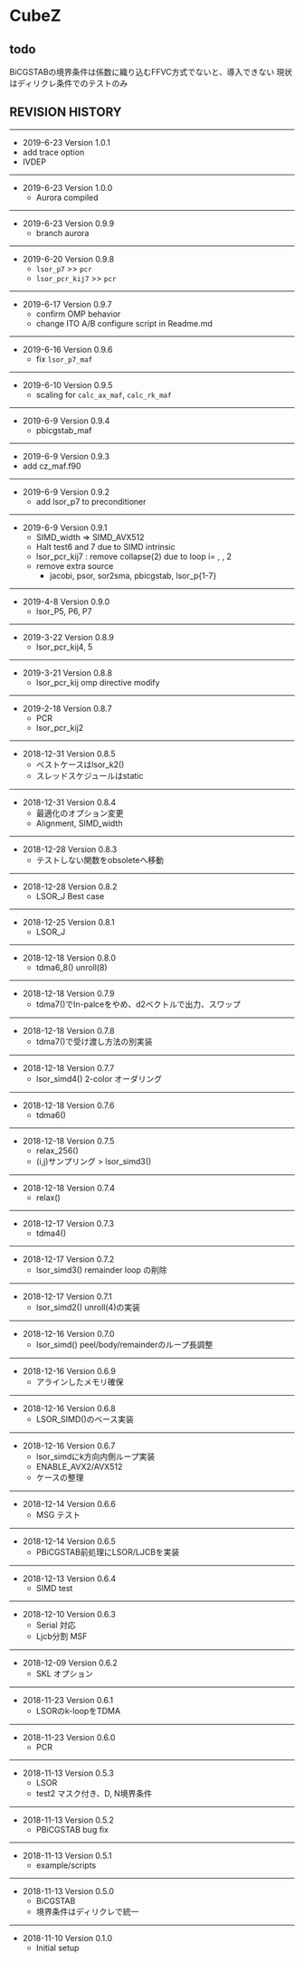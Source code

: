 # CubeZ

## todo
BiCGSTABの境界条件は係数に織り込むFFVC方式でないと、導入できない
現状はディリクレ条件でのテストのみ



## REVISION HISTORY

---
- 2019-6-23 Version 1.0.1
- add  trace option
- IVDEP

---
- 2019-6-23 Version 1.0.0
  - Aurora compiled

---
- 2019-6-23 Version 0.9.9
  - branch aurora

---
- 2019-6-20 Version 0.9.8
  - `lsor_p7` >> `pcr`
  - `lsor_pcr_kij7` >> `pcr`

---
- 2019-6-17 Version 0.9.7
  - confirm OMP behavior
  - change ITO A/B configure script in Readme.md

---
- 2019-6-16 Version 0.9.6
  - fix `lsor_p7_maf`

---
- 2019-6-10 Version 0.9.5
  - scaling for `calc_ax_maf`, `calc_rk_maf`

---
- 2019-6-9 Version 0.9.4
  - pbicgstab_maf


---
- 2019-6-9 Version 0.9.3
- add cz_maf.f90


---
- 2019-6-9 Version 0.9.2
  - add lsor_p7 to preconditioner

---
- 2019-6-9 Version 0.9.1
  - SIMD_width => SIMD_AVX512
  - Halt test6 and 7 due to SIMD intrinsic
  - lsor_pcr_kij7 : remove collapse(2) due to loop  i= , , 2
  - remove extra source
    - jacobi, psor, sor2sma, pbicgstab, lsor_p{1-7}


---
- 2019-4-8 Version 0.9.0
  - lsor_P5, P6, P7

---
- 2019-3-22 Version 0.8.9
  - lsor_pcr_kij4, 5

---
- 2019-3-21 Version 0.8.8
  - lsor_pcr_kij  omp directive modify


---
- 2019-2-18 Version 0.8.7
   - PCR
   - lsor_pcr_kij2

---
- 2018-12-31 Version 0.8.5
   - ベストケースはlsor_k2()
   - スレッドスケジュールはstatic

---
- 2018-12-31 Version 0.8.4
  - 最適化のオプション変更
  - Alignment, SIMD_width

---
- 2018-12-28 Version 0.8.3
  - テストしない関数をobsoleteへ移動

---
- 2018-12-28 Version 0.8.2
  - LSOR_J Best case

---
- 2018-12-25 Version 0.8.1
  - LSOR_J

---
- 2018-12-18 Version 0.8.0
  - tdma6_8() unroll(8)

---
- 2018-12-18 Version 0.7.9
  - tdma7()でIn-palceをやめ、d2ベクトルで出力、スワップ

---
- 2018-12-18 Version 0.7.8
  - tdma7()で受け渡し方法の別実装

---
- 2018-12-18 Version 0.7.7
  - lsor_simd4() 2-color オーダリング

---
- 2018-12-18 Version 0.7.6
  - tdma6()

---
- 2018-12-18 Version 0.7.5
  - relax_256()
  - (i,j)サンプリング > lsor_simd3()

---
- 2018-12-18 Version 0.7.4
  - relax()

---
- 2018-12-17 Version 0.7.3
  - tdma4()

---
- 2018-12-17 Version 0.7.2
  - lsor_simd3() remainder loop の削除

---
- 2018-12-17 Version 0.7.1
  - lsor_simd2() unroll(4)の実装

---
- 2018-12-16 Version 0.7.0
  - lsor_simd() peel/body/remainderのループ長調整

---
- 2018-12-16 Version 0.6.9
  - アラインしたメモリ確保

---
- 2018-12-16 Version 0.6.8
  - LSOR_SIMD()のベース実装

---
- 2018-12-16 Version 0.6.7
  - lsor_simdにk方向内側ループ実装
  - ENABLE_AVX2/AVX512
  - ケースの整理

---
- 2018-12-14 Version 0.6.6
  - MSG テスト

---
- 2018-12-14 Version 0.6.5
  - PBiCGSTAB前処理にLSOR/LJCBを実装

---
- 2018-12-13 Version 0.6.4
  - SIMD test

---
- 2018-12-10 Version 0.6.3
  - Serial 対応
  - Ljcb分割 MSF

---
- 2018-12-09 Version 0.6.2
  - SKL オプション

---
- 2018-11-23 Version 0.6.1
  - LSORのk-loopをTDMA

---
- 2018-11-23 Version 0.6.0
  - PCR

---
- 2018-11-13 Version 0.5.3
  - LSOR
  - test2 マスク付き、D, N境界条件

---
- 2018-11-13 Version 0.5.2
  - PBiCGSTAB bug fix


---
- 2018-11-13 Version 0.5.1
  - example/scripts


---
- 2018-11-13 Version 0.5.0
  - BiCGSTAB
  - 境界条件はディリクレで統一


---
- 2018-11-10 Version 0.1.0
  - Initial setup
